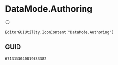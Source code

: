 # DataMode.Authoring
![](/img/DataMode.Authoring.png)

``` CSharp
EditorGUIUtility.IconContent("DataMode.Authoring")
```
## GUID
```
6713153040819333382
```
